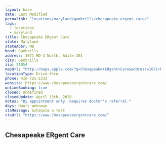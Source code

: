 ```yaml
---
layout: base
date: Last Modified
permalink: "locations/maryland/gambrills/chesapeake-ergent-care/"
tags:
  - locations
  - maryland
title: Chesapeake ERgent Care
state: Maryland
stateAbbr: MD
hood: Gambrills
address: 1071 MD-3 North, Suite 101
city: Gambrills
zip: 21054
mapUrl: "http://maps.apple.com/?q=Chesapeake+ERgent+Care&address=1071+MD-3+North+Suite+101,Gambrills,Maryland,21054"
locationType: Drive-thru
phone: 410-721-2333
website: https://www.chesapeakeergentcare.com/
onlineBooking: true
closed: undefined
closedUpdate: April 13th, 2020
notes: "By appointment only. Requires doctor's referral."
days: Hours unknown
ctaMessage: Schedule a test
ctaUrl: "https://www.chesapeakeergentcare.com/"
---
```

## Chesapeake ERgent Care